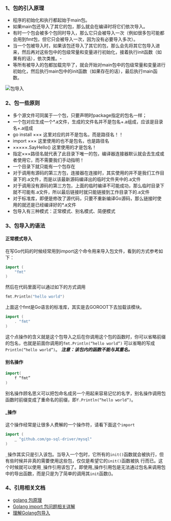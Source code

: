 ### 1、包的引入原理

- 程序的初始化和执行都起始于main包。
- 如果main包还导入了其它的包，那么就会在编译时将它们依次导入。
- 有时一个包会被多个包同时导入，那么它只会被导入一次（例如很多包可能都会用到fmt包，但它只会被导入一次，因为没有必要导入多次）。
- 当一个包被导入时，如果该包还导入了其它的包，那么会先将其它包导入进来，然后再对这些包中的包级常量和变量进行初始化，接着执行init函数（如果有的话），依次类推。-
- 等所有被导入的包都加载完毕了，就会开始对main包中的包级常量和变量进行初始化，然后执行main包中的init函数（如果存在的话），最后执行main函数。

![包导入](https://github.com/lizj3624/mynote/blob/master/dev-lang/golang/pictures/go-import-package.jpeg)

### 2、包一些原则

- 多个源文件可同属于一个包，只要声明时package指定的包名一样；
- 一个包对应生成一个*.a文件，生成的文件名并不是包名+.a组成，应该是目录名+.a组成
- go install ××× 这里对应的并不是包名，而是路径名！！
- import ××× 这里使用的也不是包名，也是路径名
- ×××××.SayHello() 这里使用的才是包名！
- 指定×××路径名就代表了此目录下唯一的包，编译器连接器默认就会去生成或者使用它，而不需要我们手动指明！
- 一个目录下就只能有一个包存在
- 对于调用有源码的第三方包，连接器在连接时，其实使用的并不是我们工作目录下的.a文件，而是以该最新源码编译出的临时文件夹中的.a文件
- 对于调用没有源码的第三方包，上面的临时编译不可能成功，那么临时目录下就不可能有.a文件，所以最后链接时就只能链接到工作目录下的.a文件
- 对于标准库，即便是修改了源代码，只要不重新编译Go源码，那么链接时使用的就还是已经编译好的*.a文件
- 包导入有三种模式：正常模式、别名模式、简便模式

### 3、包导入的语法

#### 正常模式导入

在写Go代码的时候经常用到import这个命令用来导入包文件，看到的方式参考如下：

```go
import (
    "fmt"
)
```

然后在代码里面可以通过如下的方式调用

```go
fmt.Println("hello world")
```

上面这个fmt是Go语言的标准库，其实是去GOROOT下去加载该模块。

```go
import (
    . "fmt"
)
```

这个点操作的含义就是这个包导入之后在你调用这个包的函数时，你可以省略前缀的包名，也就是前面你调用的`fmt.Println(“hello world”)` 可以省略的写成`Println(“hello world”)`。
***注意：该包内的函数不能与其重名。***

#### 别名操作

```go
import( 
    f “fmt” 
) 
```

别名操作顾名思义可以把包命名成另一个用起来容易记忆的名字，别名操作调用包函数时前缀变成了重命名的前缀，即`f.Println(“hello world”)`。

#### _操作

这个操作经常是让很多人费解的一个操作符，请看下面这个`import`

```go
import (
    _ "github.com/go-sql-driver/mysql"
) 
```

`_`操作其实只是引入该包。当导入一个包时，它所有的`init()`函数就会被执行，但有些时候并非真的需要使用这些包，仅仅是希望它的`init()`函数被执 行而已。这个时候就可以使用`_`操作引用该包了。即使用_操作引用包是无法通过包名来调用包中的导出函数，而是只是为了简单的调用其`init`函数()。

### 4、引用相关文档

- [golang 包原理](https://segmentfault.com/a/1190000012325912?utm_medium=referral&utm_source=tuicool)
- [Golang import 包问题相关详解](https://blog.csdn.net/cmbug/article/details/49339341)
- [理解Golang包导入](https://tonybai.com/2015/03/09/understanding-import-packages/)

